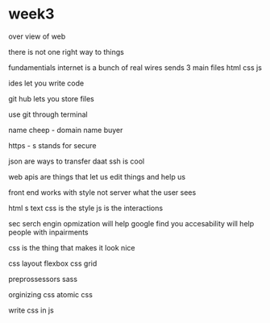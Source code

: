 # week3 

over view of web 

there is not one right way to things 

fundamentials 
internet is a bunch of real wires 
sends 3 main files html css js

ides 
let you write code 

git hub 
lets you store files 

use git through terminal 

name cheep - domain name buyer 

https - s stands for secure 

json are ways to transfer daat 
ssh is cool 

web apis are things that let us edit things and help us 
 
front end works with style not server 
what the user sees 

html s text 
css is the style 
js is the interactions 

sec serch engin opmization will help google find you 
accesability will help people with inpairments

css is the thing that makes it look nice 

css layout 
flexbox 
css grid

preprossessors 
sass

orginizing css 
atomic css

write css in js 














